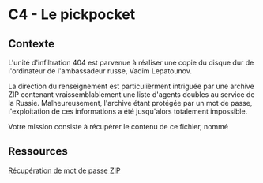 # C4 - Le pickpocket

## Contexte

L'unité d'infiltration 404 est parvenue à réaliser une copie du disque dur de  l'ordinateur de l'ambassadeur russe, Vadim Lepatounov. 

La direction du renseignement est particulièrment intriguée par une archive ZIP contenant vraissemblablement une liste d'agents doubles au service de la Russie. 
Malheureusement, l'archive étant protégée par un mot de passe, l'exploitation de ces informations a été jusqu'alors totalement impossible. 

Votre mission consiste à récupérer le contenu de ce fichier, nommé 

## Ressources

[Récupération de mot de passe ZIP](https://www.lostmypass.com/file-types/zip/)
